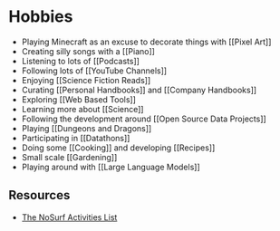 # Hobbies

- Playing Minecraft as an excuse to decorate things with [[Pixel Art]]
- Creating silly songs with a [[Piano]]
- Listening to lots of [[Podcasts]]
- Following lots of [[YouTube Channels]]
- Enjoying [[Science Fiction Reads]]
- Curating [[Personal Handbooks]] and [[Company Handbooks]]
- Exploring [[Web Based Tools]]
- Learning more about [[Science]]
- Following the development around [[Open Source Data Projects]]
- Playing [[Dungeons and Dragons]]
- Participating in [[Datathons]]
- Doing some [[Cooking]] and developing [[Recipes]]
- Small scale [[Gardening]]
- Playing around with [[Large Language Models]]

## Resources

- [The NoSurf Activities List](https://nosurf.net/activity-list/)

